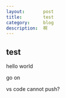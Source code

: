 ```yaml
---
layout:       post
title:        test
category:     blog
description:  啊
---
```

## test

hello world

go on

vs code cannot push?